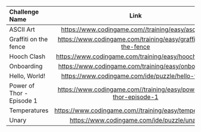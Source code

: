 |Challenge Name|Link|
|:-------------|:----:|
|ASCII Art|https://www.codingame.com//training/easy/ascii-art|
|Graffiti on the fence|https://www.codingame.com/training/easy/graffiti-on-the-fence|
|Hooch Clash|https://www.codingame.com/training/easy/hooch-clash|
|Onboarding|https://www.codingame.com/training/easy/onboarding|
|Hello, World!|https://www.codingame.com/ide/puzzle/hello-world|
|Power of Thor - Episode 1|https://www.codingame.com//training/easy/power-of-thor-episode-1|
|Temperatures|https://www.codingame.com//training/easy/temperatures|
|Unary|https://www.codingame.com/ide/puzzle/unary|
